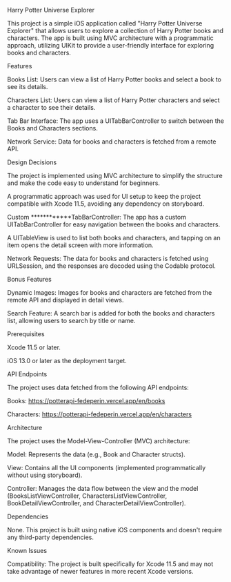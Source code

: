 Harry Potter Universe Explorer

This project is a simple iOS application called "Harry Potter Universe Explorer" that allows users to explore a collection of Harry Potter books and characters. The app is built using MVC architecture with a programmatic approach, utilizing UIKit to provide a user-friendly interface for exploring books and characters.

Features

Books List: Users can view a list of Harry Potter books and select a book to see its details.

Characters List: Users can view a list of Harry Potter characters and select a character to see their details.

Tab Bar Interface: The app uses a UITabBarController to switch between the Books and Characters sections.

Network Service: Data for books and characters is fetched from a remote API.

Design Decisions

The project is implemented using MVC architecture to simplify the structure and make the code easy to understand for beginners.

A programmatic approach was used for UI setup to keep the project compatible with Xcode 11.5, avoiding any dependency on storyboard.

Custom ************TabBarController: The app has a custom UITabBarController for easy navigation between the books and characters.

A UITableView is used to list both books and characters, and tapping on an item opens the detail screen with more information.

Network Requests: The data for books and characters is fetched using URLSession, and the responses are decoded using the Codable protocol.

Bonus Features

Dynamic Images: Images for books and characters are fetched from the remote API and displayed in detail views.

Search Feature: A search bar is added for both the books and characters list, allowing users to search by title or name.

Prerequisites

Xcode 11.5 or later.

iOS 13.0 or later as the deployment target.

API Endpoints

The project uses data fetched from the following API endpoints:

Books: https://potterapi-fedeperin.vercel.app/en/books

Characters: https://potterapi-fedeperin.vercel.app/en/characters

Architecture

The project uses the Model-View-Controller (MVC) architecture:

Model: Represents the data (e.g., Book and Character structs).

View: Contains all the UI components (implemented programmatically without using storyboard).

Controller: Manages the data flow between the view and the model (BooksListViewController, CharactersListViewController, BookDetailViewController, and CharacterDetailViewController).

Dependencies

None. This project is built using native iOS components and doesn't require any third-party dependencies.

Known Issues

Compatibility: The project is built specifically for Xcode 11.5 and may not take advantage of newer features in more recent Xcode versions.
